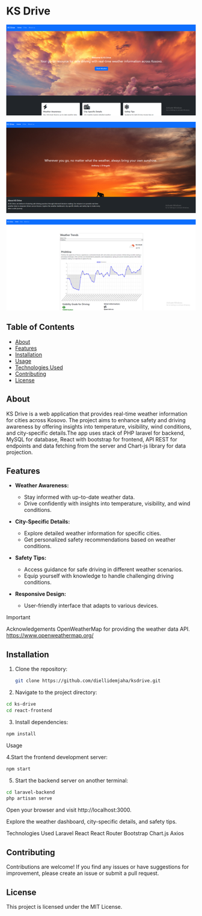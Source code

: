# KS Drive

![KS Drive Screenshot 1](/scrnshot1.png)


![KS Drive Screenshot 2](/scrnshot2.png)


![KS Drive Screenshot 3](/scrnshot3.png)

## Table of Contents

- [About](#about)
- [Features](#features)
- [Installation](#installation)
- [Usage](#usage)
- [Technologies Used](#technologies-used)
- [Contributing](#contributing)
- [License](#license)

## About

KS Drive is a web application that provides real-time weather information for cities across Kosovo. The project aims to enhance safety and driving awareness by offering insights into temperature, visibility, wind conditions, and city-specific details.The app uses stack of PHP laravel for backend, MySQL for database, React with bootstrap for frontend, API REST for endpoints and data fetching from the server and Chart-js library for data projection.

## Features

- **Weather Awareness:**
  - Stay informed with up-to-date weather data.
  - Drive confidently with insights into temperature, visibility, and wind conditions.

- **City-Specific Details:**
  - Explore detailed weather information for specific cities.
  - Get personalized safety recommendations based on weather conditions.

- **Safety Tips:**
  - Access guidance for safe driving in different weather scenarios.
  - Equip yourself with knowledge to handle challenging driving conditions.

- **Responsive Design:**
  - User-friendly interface that adapts to various devices.


> [!IMPORTANT]  
> Acknowledgements
> OpenWeatherMap for providing the weather data API. https://www.openweathermap.org/


## Installation

1. Clone the repository:

   ```bash
   git clone https://github.com/diellidemjaha/ksdrive.git

2. Navigate to the project directory:

```bash
cd ks-drive
cd react-frontend
```

3. Install dependencies:

```bash
npm install
```

Usage

4.Start the frontend development server:

```bash
npm start
```

5. Start the backend server on another terminal:

```bash
cd laravel-backend
php artisan serve
```

Open your browser and visit http://localhost:3000.

Explore the weather dashboard, city-specific details, and safety tips.

Technologies Used
Laravel
React
React Router
Bootstrap
Chart.js
Axios

## Contributing
Contributions are welcome! If you find any issues or have suggestions for improvement, please create an issue or submit a pull request.

## License
This project is licensed under the MIT License.




